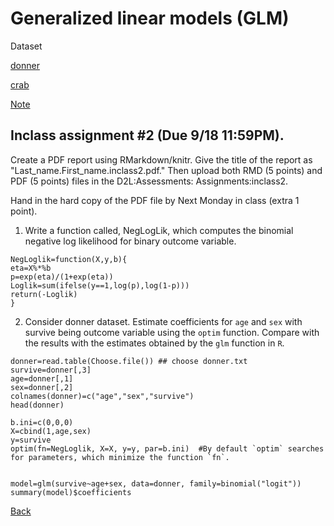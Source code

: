 # Generalized linear models (GLM)

Dataset

[donner](https://app.box.com/s/4511synp42q9nzntzpspojclwr20ivm1)

[crab](https://app.box.com/s/io9i2hzj7i7qy4ugloo4zotbtr2r2vhn)

[Note](https://younghhk.github.io/STAT_COMP/M2_GLM.html#1)

## Inclass assignment #2 (Due 9/18 11:59PM).


Create a PDF report using RMarkdown/knitr. Give the title of the report as "Last_name.First_name.inclass2.pdf."
Then upload both RMD (5 points) and PDF (5 points) files in the D2L:Assessments: Assignments:inclass2.

Hand in the hard copy of the PDF file by Next Monday in class (extra 1 point).


1. Write a function called, NegLogLik, which computes the binomial negative log likelihood for binary outcome variable.
 
```{r}
NegLoglik=function(X,y,b){
eta=X%*%b
p=exp(eta)/(1+exp(eta))
Loglik=sum(ifelse(y==1,log(p),log(1-p)))
return(-Loglik)
}
```
2. Consider donner dataset. Estimate coefficients for `age` and `sex` with survive being outcome variable using the `optim` function. Compare with the results with the estimates obtained by the `glm` function in `R`.

```
donner=read.table(Choose.file()) ## choose donner.txt
survive=donner[,3]
age=donner[,1]
sex=donner[,2]
colnames(donner)=c("age","sex","survive")
head(donner)

b.ini=c(0,0,0)
X=cbind(1,age,sex)
y=survive
optim(fn=NegLoglik, X=X, y=y, par=b.ini)  #By default `optim` searches for parameters, which minimize the function `fn`.


model=glm(survive~age+sex, data=donner, family=binomial("logit"))
summary(model)$coefficients

```


[Back](https://github.com/younghhk/STAT_COMP/)



